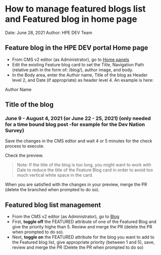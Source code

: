 # How to manage featured blogs list and Featured blog in home page

Date: June 28, 2021
Author: HPE DEV Team

## Feature blog in the HPE DEV portal Home page
* From CMS v2 editor (as Administrator), go to [Home panels](https://hpe-dev-portal.netlify.app/admin/#/collections/homepanels)
* Edit the existing Feature blog card to set the Title, Navigation Path (relative path in the form of: /blog/<blog-title>), author image, and body.
* In the Body area, enter the Author name, Title of the blog as Header level 2, and Date (if appropriate) as header level 4. An example is here:
  
 Author Name
 
 ## Title of the blog
 
 ### June 9 - August 4, 2021 (or June 22 - 25, 2021) (only needed for a time bound blog post -for example for the Dev Nation Survey)
 
 Save the changes in the CMS editor and wait 4 or 5 minutes for the check process to execute.
 
 Check the preview.
 
 >Note: If the title of the blog is too long, you might want to work with Dale to reduce the title of the Feature Blog card in order to avoid too much vertical white space in the card.
 
 When you are satisfied with the changes in your preview, merge the PR (delete the branched when prompted to do so).
 
 ## Featured blog list management
 * From the CMS v2 editor (as Administrator), go to [Blog](https://hpe-dev-portal.netlify.app/admin/#/collections/blog)
 * First, **toggle off** the FEATURED attribute of one of the Featured Blog and give the priority highe than 5. Review and merge the PR (delete the PR when prompted to do so).
 * Next, **toggle on** the FEATURED attribute for the blog you want to add to the Featured blog list, give appropriate priority (between 1 and 5), save, review and merge the PR (Delete the PR when prompted to do so)

